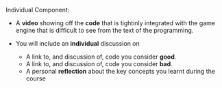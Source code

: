 Individual Component:
* A **video** showing off the **code** that is tightinly integrated with the game engine that is difficult to see from the text of the programming.
* You will include an **individual** discussion on 
   
   * A link to, and discussion of, code you consider **good**.
   * A link to, and discussion of, code you consider **bad**.
   * A personal **reflection** about the key concepts you learnt during the course 

